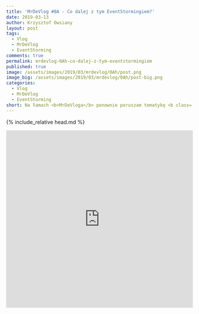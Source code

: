 ```yaml
---
title: 'MrDeVlog #0A - Co dalej z tym EventStormingiem?'
date: 2019-03-13
author: Krzysztof Owsiany
layout: post
tags:
  - Vlog
  - MrDeVlog
  - EventStorming
comments: true
permalink: mrdevlog-0Ah-co-dalej-z-tym-eventstormingiem
published: true
image: /assets/images/2019/03/mrdevlog/0Ah/post.png
image_big: /assets/images/2019/03/mrdevlog/0Ah/post-big.png
categories:
  - Vlog
  - MrDeVlog
  - EventStorming
short: Na łamach <b>MrDeVloga</b> ponownie poruszam tematykę <b class='event-color'>Event</b><b class='command-color'>Storming</b>-u. Co dalej po wypisaniu zdarzeń. Ale nie to jest najważniejsze... Najważniejszy jest szum brody...
---
```

{% include_relative head.md %}

<div width="640" height="480" style="margin-left:auto; margin-right:auto;">
<embed width="100%" height="480" src="https://www.youtube.com/embed/ltbg5mcSd0U"/>
</div >
